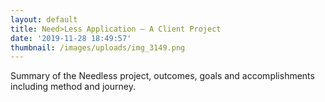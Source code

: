 ```yaml
---
layout: default
title: Need>Less Application – A Client Project
date: '2019-11-28 18:49:57'
thumbnail: /images/uploads/img_3149.png
---
```

Summary of the Needless project, outcomes, goals and accomplishments including method and journey.
